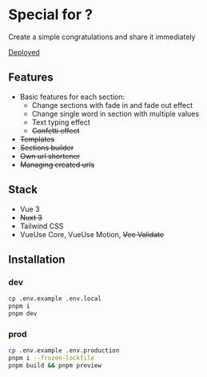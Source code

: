 # Special for ?

Create a simple congratulations and share it immediately

[Deployed](https://special-f.pages.dev)

## Features

- Basic features for each section:
  - Change sections with fade in and fade out effect
  - Change single word in section with multiple values
  - Text typing effect
  - ~~Confetti effect~~
- ~~Templates~~
- ~~Sections builder~~
- ~~Own url shortener~~
- ~~Managing created urls~~

## Stack

- Vue 3
- ~~Nuxt 3~~
- Tailwind CSS
- VueUse Core, VueUse Motion, ~~Vee Validate~~

## Installation

### dev

```bash
cp .env.example .env.local
pnpm i
pnpm dev
```

### prod

```bash
cp .env.example .env.production
pnpm i --frozen-lockfile
pnpm build && pnpm preview
```
